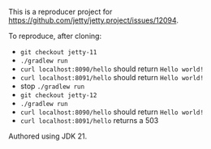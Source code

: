 This is a reproducer project for https://github.com/jetty/jetty.project/issues/12094.

To reproduce, after cloning:
- `git checkout jetty-11`
- `./gradlew run`
- `curl localhost:8090/hello` should return `Hello world!`
- `curl localhost:8091/hello` should return `Hello world!`
- stop `./gradlew run`
- `git checkout jetty-12`
- `./gradlew run`
- `curl localhost:8090/hello` should return `Hello world!`
- `curl localhost:8091/hello` returns a 503

Authored using JDK 21.